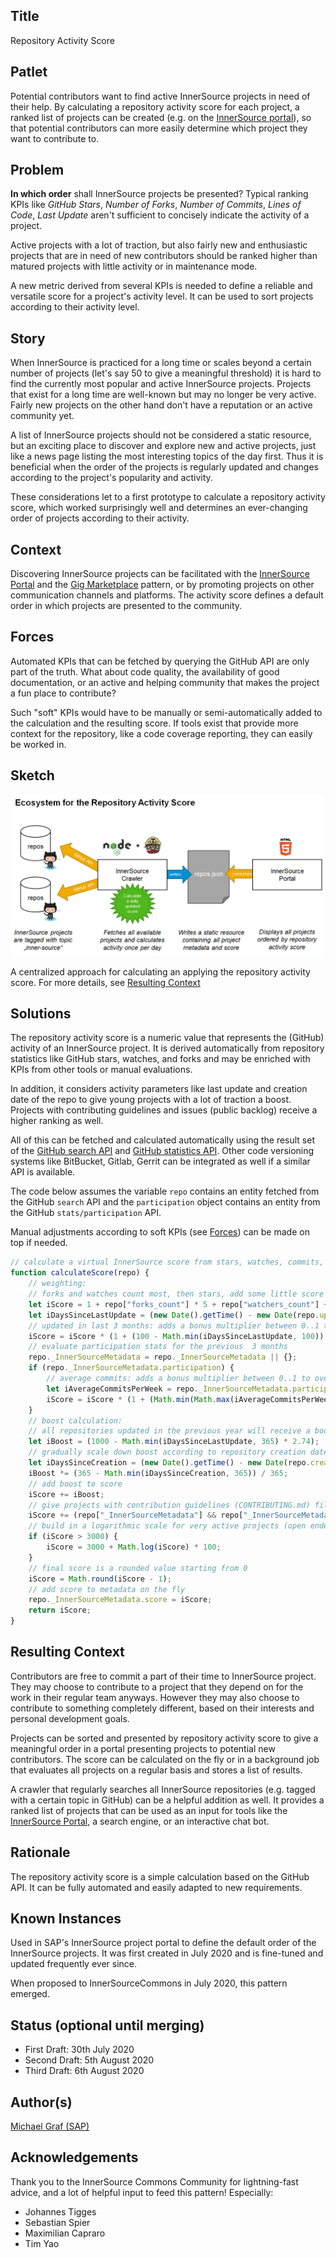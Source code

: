 ## Title

Repository Activity Score

## Patlet

Potential contributors want to find active InnerSource projects in need of their help. By calculating a repository activity score for each project, a ranked list of projects can be created (e.g. on the [InnerSource portal](innersource-portal.md)), so that potential contributors can more easily determine which project they want to contribute to.

## Problem

**In which order** shall InnerSource projects be presented? Typical ranking KPIs like *GitHub Stars*, *Number of Forks*, *Number of Commits*, *Lines of Code*,  *Last Update* aren't sufficient to concisely indicate the activity of a project.

Active projects with a lot of traction, but also fairly new and enthusiastic projects that are in need of new contributors should be ranked higher than matured projects with little activity or in maintenance mode.

A new metric derived from several KPIs is needed to define a reliable and versatile score for a project's activity level.
It can be used to sort projects according to their activity level.

## Story

When InnerSource is practiced for a long time or scales beyond a certain number of projects (let's say 50 to give a meaningful threshold) it is hard to find the currently most popular and active InnerSource projects. Projects that exist for a long time are well-known but may no longer be very active. Fairly new projects on the other hand don't have a reputation or an active community yet.

A list of InnerSource projects should not be considered a static resource, but an exciting place to discover and explore new and active projects, just like a news page listing the most interesting topics of the day first. Thus it is beneficial when the order of the projects is regularly updated and changes according to the project's popularity and activity.   

These considerations let to a first prototype to calculate a repository activity score, which worked surprisingly well and determines an ever-changing order of projects according to their activity.

## Context

Discovering InnerSource projects can be facilitated with the [InnerSource Portal](innersource-portal.md) and the [Gig Marketplace](gig-marketplace.md) pattern, or by promoting projects on other communication channels and platforms. The activity score defines a default order in which projects are presented to the community. 

## Forces

Automated KPIs that can be fetched by querying the GitHub API are only part of the truth. What about code quality, the availability of good documentation, or an active and helping community that makes the project a fun place to contribute?

Such "soft" KPIs would have to be manually or semi-automatically added to the calculation and the resulting score. If tools exist that provide more context for the repository, like a code coverage reporting, they can easily be worked in.

## Sketch

![Ecosystem for the Repository Activity Score](../../assets/img/repository_activity_score.png)

A centralized approach for calculating an applying the repository activity score. For more details, see [Resulting Context](#resulting-context)

## Solutions

The repository activity score is a numeric value that represents the (GitHub) activity of an InnerSource project. It is derived automatically from repository statistics like GitHub stars, watches, and forks and may be enriched with KPIs from other tools or manual evaluations.

In addition, it considers activity parameters like last update and creation date of the repo to give young projects with a lot of traction a boost.
Projects with contributing guidelines and issues (public backlog) receive a higher ranking as well.

All of this can be fetched and calculated automatically using the result set of the [GitHub search API](https://developer.github.com/v3/search/#search-repositories) and [GitHub statistics API](https://developer.github.com/v3/repos/statistics/). Other code versioning systems like BitBucket, Gitlab, Gerrit can be integrated as well if a similar API is available.

The code below assumes the variable `repo` contains an entity fetched from the GitHub `search` API and the `participation` object contains an entity from the GitHub `stats/participation` API.
 
Manual adjustments according to soft KPIs (see [Forces](#forces)) can be made on top if needed. 

``` javascript
// calculate a virtual InnerSource score from stars, watches, commits, and issues
function calculateScore(repo) {
    // weighting:
    // forks and watches count most, then stars, add some little score for open issues, too
    let iScore = 1 + repo["forks_count"] * 5 + repo["watchers_count"] + repo["stargazers_count"] / 3 + repo["open_issues_count"] / 5;
    let iDaysSinceLastUpdate = (new Date().getTime() - new Date(repo.updated_at).getTime()) / 1000 / 86400;
    // updated in last 3 months: adds a bonus multiplier between 0..1 to overall score (1 = updated today, 0 = updated more than 100 days ago)
    iScore = iScore * (1 + (100 - Math.min(iDaysSinceLastUpdate, 100)) / 100);
    // evaluate participation stats for the previous  3 months
    repo._InnerSourceMetadata = repo._InnerSourceMetadata || {};
    if (repo._InnerSourceMetadata.participation) {
        // average commits: adds a bonus multiplier between 0..1 to overall score (1 = >10 commits per week, 0 = less than 3 commits per week)
        let iAverageCommitsPerWeek = repo._InnerSourceMetadata.participation.slice(repo._InnerSourceMetadata.participation - 13).reduce((a, b) => a + b) / 13;
        iScore = iScore * (1 + (Math.min(Math.max(iAverageCommitsPerWeek - 3, 0), 7)) / 7);
    }
    // boost calculation:
    // all repositories updated in the previous year will receive a boost of maximum 1000 declining by days since last update
    let iBoost = (1000 - Math.min(iDaysSinceLastUpdate, 365) * 2.74);
    // gradually scale down boost according to repository creation date to mix with "real" engagement stats
    let iDaysSinceCreation = (new Date().getTime() - new Date(repo.created_at).getTime()) / 1000 / 86400;
    iBoost *= (365 - Math.min(iDaysSinceCreation, 365)) / 365;
    // add boost to score
    iScore += iBoost;
    // give projects with contribution guidelines (CONTRIBUTING.md) file a static boost of 100
    iScore += (repo["_InnerSourceMetadata"] && repo["_InnerSourceMetadata"]["guidelines"] ? 100 : 0);
    // build in a logarithmic scale for very active projects (open ended but stabilizing around 5000)
    if (iScore > 3000) {
        iScore = 3000 + Math.log(iScore) * 100;
    }
    // final score is a rounded value starting from 0
    iScore = Math.round(iScore - 1);
    // add score to metadata on the fly
    repo._InnerSourceMetadata.score = iScore;
    return iScore;
}
```

## Resulting Context

Contributors are free to commit a part of their time to InnerSource project. They may choose to contribute to a project that they depend on for the work in their regular team anyways. However they may also choose to contribute to something completely different, based on their interests and personal development goals.

Projects can be sorted and presented by repository activity score to give a meaningful order in a portal presenting projects to potential new contributors. The score can be calculated on the fly or in a background job that evaluates all projects on a regular basis and stores a list of results.

A crawler that regularly searches all InnerSource repositories (e.g. tagged with a certain topic in GitHub) can be a helpful addition as well. It provides a ranked list of projects that can be used as an input for tools like the [InnerSource Portal](innersource-portal.md), a search engine, or an interactive chat bot. 

## Rationale

The repository activity score is a simple calculation based on the GitHub API. It can be fully automated and easily adapted to new requirements. 

## Known Instances

Used in SAP's InnerSource project portal to define the default order of the InnerSource projects. It was first created in July 2020 and is fine-tuned and updated frequently ever since.

When proposed to InnerSourceCommons in July 2020, this pattern emerged.

## Status (optional until merging)

* First Draft: 30th July 2020  
* Second Draft: 5th August 2020  
* Third Draft: 6th August 2020  

## Author(s)

[Michael Graf (SAP)](mailto:mi.graf@sap.com)

## Acknowledgements

Thank you to the InnerSource Commons Community for lightning-fast advice, and a lot of helpful input to feed this pattern! Especially:
* Johannes Tigges
* Sebastian Spier 
* Maximilian Capraro 
* Tim Yao
